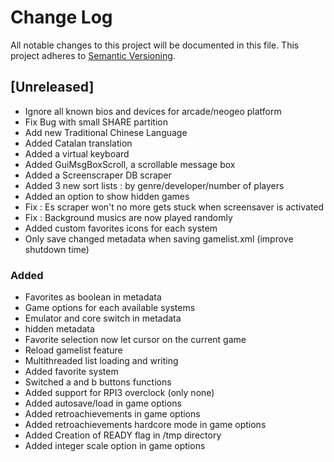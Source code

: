 # Change Log
All notable changes to this project will be documented in this file.
This project adheres to [Semantic Versioning](http://semver.org/).

## [Unreleased]
- Ignore all known bios and devices for arcade/neogeo platform
- Fix Bug with small SHARE partition
- Add new Traditional Chinese Language
- Added Catalan translation
- Added a virtual keyboard
- Added GuiMsgBoxScroll, a scrollable message box
- Added a Screenscraper DB scraper
- Added 3 new sort lists : by genre/developer/number of players
- Added an option to show hidden games
- Fix : Es scraper won't no more gets stuck when screensaver is activated
- Fix : Background musics are now played randomly
- Added custom favorites icons for each system
- Only save changed metadata when saving gamelist.xml (improve shutdown time)

### Added
- Favorites as boolean in metadata
- Game options for each available systems
- Emulator and core switch in metadata
- hidden metadata
- Favorite selection now let cursor on the current game
- Reload gamelist feature
- Multithreaded list loading and writing
- Added favorite system
- Switched a and b buttons functions
- Added support for RPI3 overclock (only none)
- Added autosave/load in game options
- Added retroachievements in game options
- Added retroachievements hardcore mode in game options
- Added Creation of READY flag in /tmp directory
- Added integer scale option in game options
